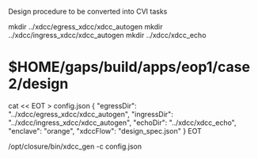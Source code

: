 Design procedure to be converted into CVI tasks

mkdir ../xdcc/egress_xdcc/xdcc_autogen
mkdir ../xdcc/ingress_xdcc/xdcc_autogen
mkdir ../xdcc/xdcc_echo
# $HOME/gaps/build/apps/eop1/case2/design

cat << EOT > config.json
{
    "egressDir": "../xdcc/egress_xdcc/xdcc_autogen",
    "ingressDir": "../xdcc/ingress_xdcc/xdcc_autogen",
    "echoDir": "../xdcc/xdcc_echo",
    "enclave": "orange",
    "xdccFlow": "design_spec.json"
}
EOT

/opt/closure/bin/xdcc_gen -c config.json
